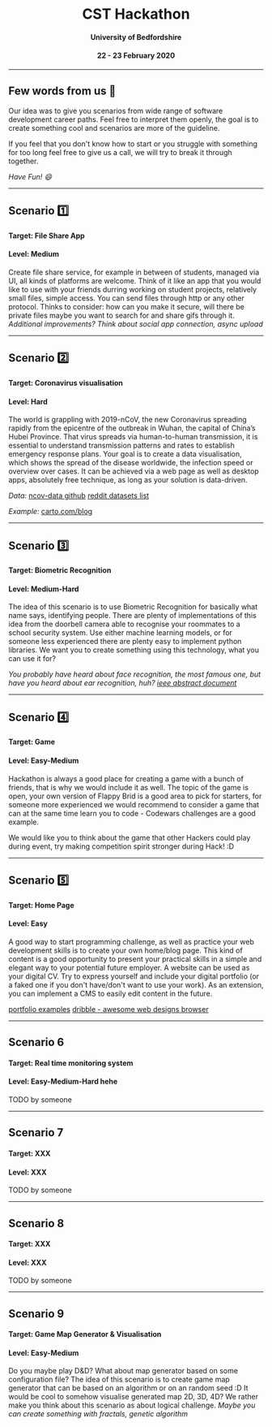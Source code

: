 <h1 align="center">CST Hackathon </h3>
<h4 align="center">University of Bedfordshire</h3>
<h4 align="center">22 - 23 February 2020</h3>

---

## Few words from us :mega:

Our idea was to give you scenarios from wide range of software development career paths.
Feel free to interpret them openly, the goal is to create something cool and scenarios are more of the guideline.

If you feel that you don't know how to start or you struggle with something for too long feel free to give us a call, we will try to break it through together.

_Have Fun! :smile:_

---

## Scenario :one:

#### Target: File Share App

#### Level: Medium

Create file share service, for example in between of students, managed via UI, all kinds of platforms are welcome. Think of it like
an app that you would like to use with your friends durring working on student projects, relatively small files, simple access.
You can send files through http or any other protocol. Thinks to consider: how can you make it secure, will there be private files
maybe you want to search for and share gifs through it. _Additional improvements? Think about social app connection, async upload_

---

## Scenario :two:

#### Target: Coronavirus visualisation

#### Level: Hard

The world is grappling with 2019-nCoV, the new Coronavirus spreading rapidly from the epicentre of the outbreak in Wuhan, the capital of China’s Hubei Province. That virus spreads via human-to-human transmission, it is essential to understand transmission patterns and rates to establish emergency response plans. Your goal is to create a data visualisation, which shows the spread of the disease worldwide, the infection speed or overview over cases. It can be achieved via a web page as well as desktop apps, absolutely free technique, as long as your solution is data-driven.

_Data:_
[ncov-data github](https://github.com/CryptoKass/ncov-data)
[reddit datasets list](https://www.reddit.com/r/datasets/comments/exnzrd/coronavirus_datasets/)

_Example:_
[carto.com/blog](https://carto.com/blog/visualizing-emergency-data-coronavirus/)

---

## Scenario :three:

#### Target: Biometric Recognition

#### Level: Medium-Hard

The idea of this scenario is to use Biometric Recognition for basically what name says, identifying people. There are plenty of implementations of this idea from the doorbell camera able to recognise your roommates to a school security system. Use either machine learning models, or for someone less experienced there are plenty easy to implement python libraries. We want you to create something using this technology, what you can use it for?

_You probably have heard about face recognition, the most famous one, but have you heard about ear recognition, huh? [ieee abstract document](https://ieeexplore.ieee.org/abstract/document/4401941)_

---

## Scenario :four:

#### Target: Game

#### Level: Easy-Medium

Hackathon is always a good place for creating a game with a bunch of friends, that is why we would include it as well. The topic of the game is open, your own version of Flappy Brid is a good area to pick for starters, for someone more experienced we would recommend to consider a game that can at the same time learn you to code - Codewars challenges are a good example.

We would like you to think about the game that other Hackers could play during event, try making competition spirit stronger during Hack! :D

---

## Scenario :five:

#### Target: Home Page

#### Level: Easy

A good way to start programming challenge, as well as practice your web development skills is to create your own home/blog page. This kind of content is a good opportunity to present your practical skills in a simple and elegant way to your potential future employer. A website can be used as your digital CV. Try to express yourself and include your digital portfolio (or a faked one if you don't have/don't want to use your work).
As an extension, you can implement a CMS to easily edit content in the future.

[portfolio examples](https://www.mockplus.com/blog/post/web-developer-portfolio)
[dribble - awesome web designs browser](https://dribbble.com/search/portfolio%20website)

---

## Scenario 6

#### Target: Real time monitoring system

#### Level: Easy-Medium-Hard hehe

TODO by someone

---

## Scenario 7

#### Target: XXX

#### Level: XXX

TODO by someone

---

## Scenario 8

#### Target: XXX

#### Level: XXX

TODO by someone

---

## Scenario 9

#### Target: Game Map Generator & Visualisation

#### Level: Easy-Medium

Do you maybe play D&D? What about map generator based on some configuration file? The idea of this scenario is to create game map generator
that can be based on an algorithm or on an random seed :D It would be cool to somehow visualise generated map 2D, 3D, 4D? We rather make you
think about this scenario as about logical challenge. _Maybe you can create something with fractals, genetic algorithm_
